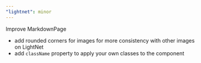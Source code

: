 ```yaml
---
"lightnet": minor
---
```


Improve MarkdownPage

- add rounded corners for images for more consistency with other images on LightNet
- add `className` property to apply your own classes to the component
